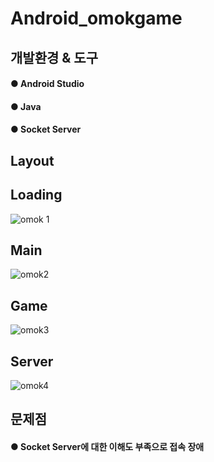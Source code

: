 # Android_omokgame

## 개발환경 & 도구
#### ● Android Studio
#### ● Java
#### ● Socket Server

## Layout
## Loading
 ![omok 1](https://user-images.githubusercontent.com/114462583/204426391-8c8d14a4-88e4-43d9-b500-273c68f9215b.jpg)

## Main
 ![omok2](https://user-images.githubusercontent.com/114462583/204428603-6df612f5-db28-4e33-b4cb-19887650255e.png)

## Game
 ![omok3](https://user-images.githubusercontent.com/114462583/204428715-a415f0ef-6c01-4130-a517-79454d31e5ff.png)

## Server
 ![omok4](https://user-images.githubusercontent.com/114462583/204428779-7b363c8d-b01d-493d-b82e-eb97d241c7a4.jpg)

## 문제점
#### ● Socket Server에 대한 이해도 부족으로 접속 장애
